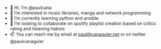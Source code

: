 - 👋 Hi, I’m @paulcana
- 👀 I’m interested in music libraries, manga and network programming
- 🌱 I’m currently learning python and ansible
- 💞️ I’m looking to collaborate on spotify playlist creation based on critics rating and listening habots
- 📫 You can reach me by email at paul@canaguier.net or on twitter @paulcanaguier

<!---
paulcana/paulcana is a ✨ special ✨ repository because its `README.md` (this file) appears on your GitHub profile.
You can click the Preview link to take a look at your changes.
--->
